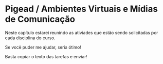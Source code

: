 
# Pigead / Ambientes Virtuais e Mídias de Comunicação

Neste capítulo estarei reunindo as ativiades que estão sendo solicitadas por cada disciplina do curso.

Se você puder me ajudar, seria ótimo!

Basta copiar o texto das tarefas e enviar!
